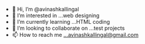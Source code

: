 - 👋 Hi, I’m @avinashkallingal
- 👀 I’m interested in ...web designing
- 🌱 I’m currently learning ...HTML coding
- 💞️ I’m looking to collaborate on ...test projects
- 📫 How to reach me ...avinashkallingal@gmail.com

<!---
avinashkallingal/avinashkallingal is a ✨ special ✨ repository because its `README.md` (this file) appears on your GitHub profile.
You can click the Preview link to take a look at your changes.
--->
